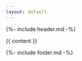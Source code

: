 ```yaml
---
layout: default
---
```


{%- include header.md -%}
<div class="content">
{{ content }}
</div>

{%- include footer.md -%}
